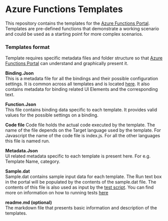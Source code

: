 # Azure Functions Templates
This repository contains the templates for the [Azure Functions Portal](https://functions.azure.com/signin). Templates are pre-defined functions that demonstrate a working scenario and could be used as a starting point for more complex scenarios.

### Templates format
Template requires specific metadata files and folder structure so that [Azure Functions Portal](https://functions.azure.com/signin) can understand and graphically present it.

**Binding.Json**</br>
This is a metadata file for all the bindings and their possible configuration settings. It is common across all templates and is located [here](Bindings/bindings.json). It also contains metadata for binding related UI Elements and the corresponding text.

**Function.Json**</br>
This file contains binding data specific to each template. It provides valid values for the possible settings on a binding.

**Code file**
Code file holds the actual code executed by the template. The name of the file depends on the Target language used by the template. For Javascript the name of the code file is index.js. For all the other languages this file is named run.

**Metadata.Json**</br>
UI related metadata specific to each template is present here. For e.g. Template Name, category.

**Sample.dat**</br>
Sample.dat contains sample input data for each template. The Run text box in the portal will be populated by the contents of the sample.dat file. The contents of this file is also used as input by the [test script](Test/TemplateTest.ps1). You can find more on information on how to running tests [here]()

**readme.md (optional)**</br>
The markdown file that presents basic information and description of the templates.


